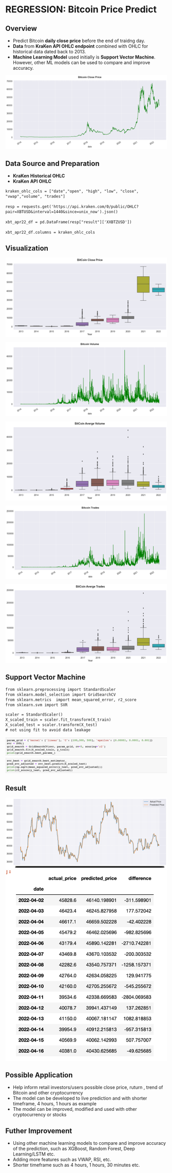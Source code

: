 # REGRESSION: Bitcoin Price Predict

## Overview

* Predict Bitcoin **daily close price** before the end of traidng day. 
* **Data** from **KraKen API OHLC endpoint** combined with OHLC for historical data dated back to 2013. 
* **Machine Learning Model** used initially is **Support Vector Machine**. However, other ML models can be used to compare and improve accuracy.

![png](images/btc_close_line.png)


## Data Source and Preparation

* **KraKen Historical OHLC**
* **KraKen API OHLC**

```
kraken_ohlc_cols = ["date","open", "high", "low", "close", "vwap","volume", "trades"]

resp = requests.get('https://api.kraken.com/0/public/OHLC?pair=XBTUSD&interval=1440&since=unix_now').json()

xbt_apr22_df = pd.DataFrame(resp["result"]['XXBTZUSD'])

xbt_apr22_df.columns = kraken_ohlc_cols
```
## Visualization

![png](images/btc_close_box.png)

![png](images/btc_vol_line.png)

![png](images/btc_vol_box.png)

![png](images/btc_trds_line.png)

![png](images/btc_trds_box.png)


## Support Vector Machine
```
from sklearn.preprocessing import StandardScaler
from sklearn.model_selection import GridSearchCV
from sklearn.metrics  import mean_squared_error, r2_score
from sklearn.svm import SVR
```
```
scaler = StandardScaler()
X_scaled_train = scaler.fit_transform(X_train)
X_scaled_test = scaler.transform(X_test) 
# not using fit to avoid data leakage 
```
![png](images/param.png)



## Result

![png](images/predict_actual.png)
![png](images/predict_actual_april22.png)



## Possible Application

* Help inform retail investors/users possible close price, ruturn , trend of Bitcoin and other cryptocurrency
* The model can be developed to live prediction and with shorter timeframe, 4 hours, 1 hours as example
* The model can be improved, modified and used with other cryptocurrency or stocks

## Futher Improvement
* Using other machine learning models to compare and improve accuracy of the prediction, such as XGBoost, Random Forest, Deep Learning/LSTM etc.
* Adding more features such as VWAP, RSI, etc.
* Shorter timeframe such as 4 hours, 1 hours, 30 minutes etc.
